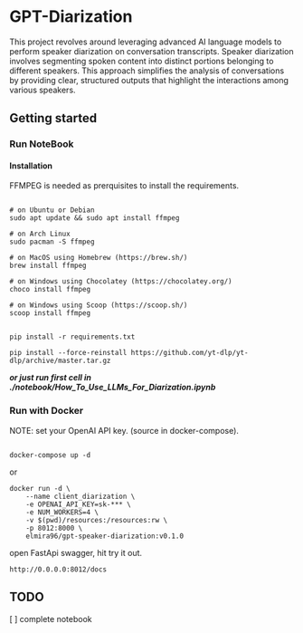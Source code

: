 # GPT-Diarization

This project revolves around leveraging advanced AI language models to perform speaker diarization on conversation transcripts. Speaker diarization involves segmenting spoken content into distinct portions belonging to different speakers. This approach simplifies the analysis of conversations by providing clear, structured outputs that highlight the interactions among various speakers.


## Getting started

### Run NoteBook

#### Installation

FFMPEG is needed as prerquisites to install the requirements.

```

# on Ubuntu or Debian
sudo apt update && sudo apt install ffmpeg

# on Arch Linux
sudo pacman -S ffmpeg

# on MacOS using Homebrew (https://brew.sh/)
brew install ffmpeg

# on Windows using Chocolatey (https://chocolatey.org/)
choco install ffmpeg

# on Windows using Scoop (https://scoop.sh/)
scoop install ffmpeg

```

```

pip install -r requirements.txt

pip install --force-reinstall https://github.com/yt-dlp/yt-dlp/archive/master.tar.gz

```

***or just run first cell in ./notebook/How_To_Use_LLMs_For_Diarization.ipynb***

### Run with Docker

NOTE: set your OpenAI API key.  (source in docker-compose).


```

docker-compose up -d

```
or

```
docker run -d \
    --name client_diarization \
    -e OPENAI_API_KEY=sk-*** \
    -e NUM_WORKERS=4 \
    -v $(pwd)/resources:/resources:rw \
    -p 8012:8000 \
    elmira96/gpt-speaker-diarization:v0.1.0
```
open FastApi swagger, hit try it out.

```
http://0.0.0.0:8012/docs
```
## TODO
[ ] complete notebook